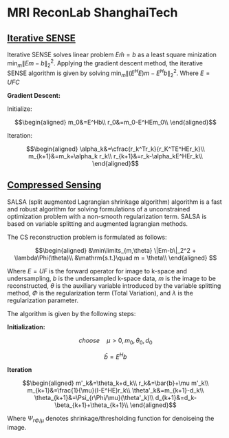 # MRI ReconLab ShanghaiTech

## [Iterative SENSE](IterativeSENSE.ipynb)

Iterative SENSE solves linear problem $E\hat{m}=b$ as a least square minization $\min_m\|Em-b\|_2^2$. Applying the gradient descent method, the iterative SENSE algorithm is given by solving $\min_m\|(E^HE)m-E^Hb\|_2^2$. Where $E=UFC$

**Gradient Descent:**

Initialize:

$$\begin{aligned}
m_0&=E^Hb\\
r_0&=m_0-E^HEm_0\\
\end{aligned}$$

Iteration:

$$\begin{aligned}
\alpha_k&=\cfrac{r_k^Tr_k}{r_K^TE^HEr_k}\\
m_{k+1}&=m_k+\alpha_k r_k\\
r_{k+1}&=r_k-\alpha_kE^HEr_k\\
\end{aligned}$$

## [Compressed Sensing](CompressedSensing.ipynb)

SALSA (split augmented Lagrangian shrinkage algorithm) algorithm is a fast and robust algorithm for solving formulations of a unconstrained optimization problem with a non-smooth regularization term. SALSA is based on variable splitting and augmented lagrangian methods.
 
The CS reconstruction problem is formulated as follows:

$$\begin{aligned}
&\min\limits_{m,\theta} \|Em-b\|_2^2 + \lambda\Phi(\theta)\\
&\mathrm{s.t.}\quad m = \theta\\
\end{aligned} $$

Where $E=UF$ is the forward operator for image to k-space and undersampling, $b$ is the undersampled k-space data, $m$ is the image to be reconstructed, $\theta$ is the auxiliary variable introduced by the variable splitting method, $\Phi$ is the regularization term (Total Variation), and $\lambda$ is the regularization parameter.

The algorithm is given by the following steps:

**Initialization:**

$$\textit{choose}\quad \mu>0, m_0, \theta_0, d_0$$

$$\bar{b} = E^Hb$$

**Iteration**

$$\begin{aligned}
m'_k&=\theta_k+d_k\\
r_k&=\bar{b}+\mu m'_k\\
m_{k+1}&=\frac{1}{\mu}(I-E^HE)r_k\\
\theta'_k&=m_{k+1}-d_k\\
\theta_{k+1}&=\Psi_{r\Phi/\mu}(\theta'_k)\\
d_{k+1}&=d_k-\beta_{k+1}+\theta_{k+1}\\
\end{aligned}$$

Where $\Psi_{r\Phi/\mu}$ denotes shrinkage/thresholding function for denoiseing the image.
